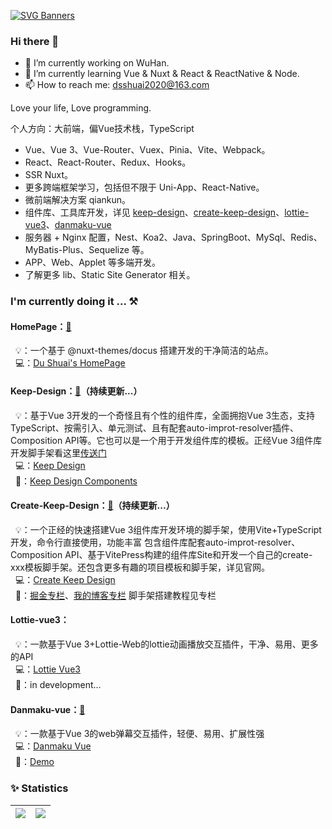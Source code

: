 [![SVG Banners](https://svg-banners.vercel.app/api?type=origin&text1=Welcome&width=800&height=300)](https://github.com/Akshay090/svg-banners)

### Hi there 👋

- 🔭 I’m currently working on WuHan.
- 🌱 I’m currently learning Vue & Nuxt & React & ReactNative & Node.
- 📫 How to reach me: dsshuai2020@163.com

Love your life, Love programming.

个人方向：大前端，偏Vue技术栈，TypeScript
- Vue、Vue 3、Vue-Router、Vuex、Pinia、Vite、Webpack。
- React、React-Router、Redux、Hooks。
- SSR Nuxt。
- 更多跨端框架学习，包括但不限于 Uni-App、React-Native。
- 微前端解决方案 qiankun。
- 组件库、工具库开发，详见 [keep-design](https://github.com/dshuais#keep-design持续更新)、[create-keep-design](https://github.com/dshuais#create-keep-design持续更新)、[lottie-vue3](https://github.com/dshuais#lottie-vue3)、[danmaku-vue](https://github.com/dshuais#danmaku-vue)
- 服务器 + Nginx 配置，Nest、Koa2、Java、SpringBoot、MySql、Redis、MyBatis-Plus、Sequelize 等。
- APP、Web、Applet 等多端开发。
- 了解更多 lib、Static Site Generator 相关。

### I'm currently doing it ... ⚒

#### HomePage：[📍](https://github.com/dshuais/homepage)
&nbsp;&nbsp;💡：一个基于 @nuxt-themes/docus 搭建开发的干净简洁的站点。<br />
&nbsp;&nbsp;💻：[Du Shuai's HomePage](https://www.dshuais.com/)

#### Keep-Design：[📍](https://github.com/dshuais/keep-design)（持续更新...）
&nbsp;&nbsp;💡：基于Vue 3开发的一个奇怪且有个性的组件库，全面拥抱Vue 3生态，支持TypeScript、按需引入、单元测试、且有配套auto-improt-resolver插件、Composition API等。它也可以是一个用于开发组件库的模板。正经Vue 3组件库开发脚手架看这里[传送门](https://create-keep-design.dshuais.com/)<br />
&nbsp;&nbsp;💻：[Keep Design](https://keep-design.dshuais.com/)<br />
&nbsp;&nbsp;🍩：[Keep Design Components](https://keep-design.dshuais.com/components/)

#### Create-Keep-Design：[📍](https://github.com/dshuais/create-keep-design)（持续更新...）
&nbsp;&nbsp;💡：一个正经的快速搭建Vue 3组件库开发环境的脚手架，使用Vite+TypeScript开发，命令行直接使用，功能丰富 包含组件库配套auto-improt-resolver、Composition API、基于VitePress构建的组件库Site和开发一个自己的create-xxx模板脚手架。还包含更多有趣的项目模板和脚手架，详见官网。<br />
&nbsp;&nbsp;💻：[Create Keep Design](https://create-keep-design.dshuais.com/)<br />
&nbsp;&nbsp;🍩：[掘金专栏](https://juejin.cn/column/7322442553550716980)、[我的博客专栏](https://www.dshuais.com/columns/create-keep-design) 脚手架搭建教程见专栏

#### Lottie-vue3：
&nbsp;&nbsp;💡：一款基于Vue 3+Lottie-Web的lottie动画播放交互插件，干净、易用、更多的API<br />
&nbsp;&nbsp;💻：[Lottie Vue3](https://lottie-vue3.dshuais.com/)<br />
&nbsp;&nbsp;🍩：in development...

#### Danmaku-vue：[📍](https://github.com/dshuais/danmaku-vue)
&nbsp;&nbsp;💡：一款基于Vue 3的web弹幕交互插件，轻便、易用、扩展性强<br />
&nbsp;&nbsp;💻：[Danmaku Vue](https://danmaku-vue.dshuais.com/)<br />
&nbsp;&nbsp;🍩：[Demo](https://dshuais.github.io/danmaku-vue/)

<!-- 
### 🌴 Page View

![dshuais.github](https://count.getloli.com/get/@dshuais.github)
-->

### ✨ Statistics

|<a href="https://github.com/dshuais" target="_blank"><img align="center" src="https://github-readme-stats.vercel.app/api?username=dshuais&show_icons=true&theme=default&hide_title=false&hide_border=true" /></a>|<a href="https://github.com/dshuais" target="_blank"><img align="center" src="https://github-readme-stats.vercel.app/api/top-langs/?username=dshuais&layout=compact&&hide_border=true" /></a>|
|---|---|

<!--[![Anurag's GitHub stats](https://github-readme-stats.vercel.app/api?username=dshuais&show_icons=true&theme=default&hide_title=false&hide_border=true)](https://github.com/anuraghazra/github-readme-stats)
[![Top Langs](https://github-readme-stats.vercel.app/api/top-langs/?username=dshuais&layout=compact&&hide_border=true)](https://github.com/anuraghazra/github-readme-stats)
-->

<!--
**dshuais/dshuais** is a ✨ _special_ ✨ repository because its `README.md` (this file) appears on your GitHub profile.

Here are some ideas to get you started:

- 🔭 I’m currently working on ...
- 🌱 I’m currently learning ...
- 👯 I’m looking to collaborate on ...
- 🤔 I’m looking for help with ...
- 💬 Ask me about ...
- 📫 How to reach me: ...
- 😄 Pronouns: ...
- ⚡ Fun fact: ...
-->
